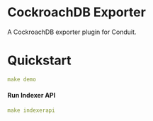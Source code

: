 # CockroachDB Exporter
A CockroachDB exporter plugin for Conduit.

# Quickstart
```yaml
make demo
```

#### Run Indexer API 
```yaml
make indexerapi
```
